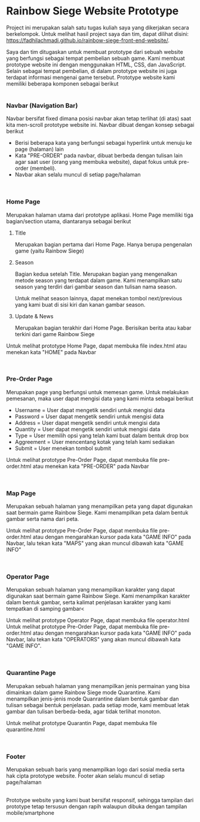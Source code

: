# Rainbow Siege Website Prototype

Project ini merupakan salah satu tugas kuliah saya yang dikerjakan secara berkelompok. Untuk melihat hasil project saya dan tim, dapat dilihat disini:<br/>
https://fadhilachmadi.github.io/rainbow-siege-front-end-website/.
<br/>

Saya dan tim ditugaskan untuk membuat prototype dari sebuah website yang berfungsi sebagai tempat pembelian sebuah game. Kami membuat
prototype website ini dengan menggunakan HTML, CSS, dan JavaScript.
Selain sebagai tempat pembelian, di dalam prototype website ini juga terdapat informasi mengenai game tersebut. Prototype website kami memiliki beberapa komponen sebagai berikut
<br/><br/>
<h3>Navbar (Navigation Bar)</h3>
   <p>
      Navbar bersifat fixed dimana posisi navbar akan tetap terlihat (di atas) saat kita men-scroll prototype website ini.  Navbar 
      dibuat dengan konsep sebagai berikut
      <ul>
        <li>Berisi  beberapa kata yang berfungsi sebagai hyperlink untuk menuju ke page (halaman) lain</li>
        <li>Kata "PRE-ORDER" pada navbar, dibuat berbeda dengan tulisan lain agar saat user (orang yang membuka website), dapat 
            fokus untuk pre-order (membeli).</li>
        <li>Navbar akan selalu muncul di setiap page/halaman</li>
       </ul>
  <p><br/>
<h3>Home Page</h3>
<p>
  Merupakan halaman utama dari prototype aplikasi. Home Page memiliki tiga bagian/section utama, diantaranya sebagai berikut 
  <ol>
    <li>  Title
          <p> Merupakan bagian pertama dari Home Page. Hanya berupa pengenalan game (yaitu Rainbow Siege) </p>
    </li>
    <li>  Season
          <p>
            Bagian kedua setelah Title. Merupakan bagian yang mengenalkan metode season  yang terdapat dalam game. Kami 
            menampilkan satu season yang terdiri dari gambar season dan tulisan nama season.
          </p>
          <p> 
            Untuk melihat season lainnya, dapat menekan tombol next/previous yang kami buat di sisi kiri dan kanan  gambar season.
          </p>
    </li>
    <li>  Update & News
          <p> Merupakan bagian terakhir dari Home Page. Berisikan berita atau kabar terkini dari game Rainbow Siege</p>
    </li>    
  </ol>
 </p>
  <p>
   Untuk melihat prototype Home Page, dapat membuka file index.html atau menekan kata "HOME" pada Navbar
  </p>
  <br/>
  <h3>Pre-Order Page</h3>
<p>
  Merupakan page yang berfungsi untuk memesan game. Untuk melakukan pemesanan, maka user dapat mengisi data yang kami minta 
  sebagai berikut
  <ul>
    <li>Username =  User dapat mengetik sendiri untuk mengisi data</li>
    <li>Password  =   User dapat mengetik sendiri untuk mengisi data</li>
    <li>Address     =   User dapat mengetik sendiri untuk mengisi data</li>
    <li>Quantity   =   User dapat mengetik sendiri untuk mengisi data</li>
    <li>Type          =    User memilih opsi yang telah kami buat dalam bentuk drop box </li>
    <li>Aggreement =  User mencentang kotak yang telah kami sediakan</li>
    <li>Submit   = User menekan tombol submit</li>
  </ul>
</p>
  <p>
   Untuk melihat prototype Pre-Order Page, dapat membuka file pre-order.html atau menekan kata "PRE-ORDER" pada Navbar
  </p>
<br/>
<h3>Map Page</h3>
<p>
  Merupakan sebuah halaman yang menampilkan peta yang dapat digunakan saat bermain game Rainbow Siege. Kami menampilkan peta dalam 
  bentuk gambar serta nama dari peta.
</p>
  <p>
   Untuk melihat prototype Pre-Order Page, dapat membuka file pre-order.html atau dengan mengarahkan kursor pada kata "GAME INFO" 
   pada Navbar, lalu tekan kata "MAPS" yang akan muncul dibawah kata "GAME INFO"
  </p>
<br/>
<h3>Operator Page</h3>
<p>
  Merupakan sebuah halaman yang menampilkan karakter yang dapat digunakan saat bermain game Rainbow Siege. Kami menampilkan 
  karakter dalam bentuk gambar, serta kalimat penjelasan karakter yang kami tempatkan di samping gambar<
 </p>
  <p>
   Untuk melihat prototype Operator Page, dapat membuka file operator.html Untuk melihat prototype Pre-Order Page, dapat membuka 
   file pre-order.html atau dengan mengarahkan kursor pada kata "GAME INFO"  pada Navbar, lalu tekan kata "OPERATORS" yang akan 
   muncul dibawah kata "GAME INFO".
  </p>
<br/>
<h3> Quarantine Page</h3>
<p>
  Merupakan sebuah halaman yang menampilkan jenis permainan yang bisa dimainkan dalam game Rainbow Siege mode Quarantine.  Kami 
  menampilkan jenis-jenis mode Quanrantine dalam bentuk gambar dan tulisan sebagai bentuk penjelasan.
  pada setiap mode, kami membuat letak gambar dan tulisan berbeda-beda, agar tidak terlihat monoton.
</p>
<p>
  Untuk melihat prototype Quarantin Page, dapat membuka file quarantine.html
</p>
<br/>
<h3>Footer</h3>
<p> 
  Merupakan sebuah baris yang menampilkan logo dari sosial media serta hak cipta prototype website. Footer akan selalu muncul di
  setiap page/halaman
</p>
<br/>
Prototype website yang kami buat bersifat responsif, sehingga tampilan dari prototype tetap tersusun dengan rapih
walaupun dibuka dengan tampilan mobile/smartphone
